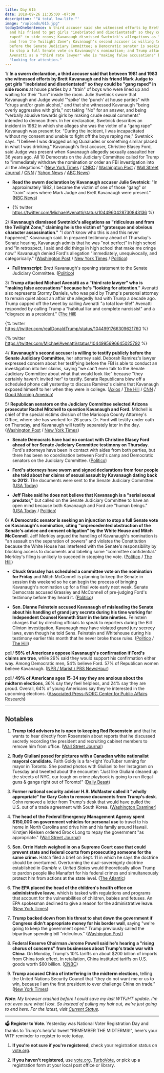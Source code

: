 ```yaml
---
title: Day 615
date: 2018-09-26 11:35:00 -07:00
description: '"A total low-life."'
image: "/uploads/615.jpg"
todayInOneSentence: A third accuser said she witnessed efforts by Brett Kavanaugh
  and his friend to get girls "inebriated and disorientated" so they could be "gang
  raped" in side rooms; Kavanaugh dismissed Swetnick's allegations as "ridiculous
  and from the Twilight Zone"; Kavanaugh's second accuser is willing to testify publicly
  before the Senate Judiciary Committee; a Democratic senator is seeking an injunction
  to stop a full Senate vote on Kavanaugh's nomination; and Trump attacked Michael
  Avenatti as a "third rate lawyer" who is "making false accusations" because he's
  "looking for attention."
---
```


1/ **In a sworn declaration, a third accuser said that between 1981 and 1983 she witnessed efforts by Brett Kavanaugh and his friend Mark Judge to get girls "inebriated and disorientated" so they could be "gang raped" in side rooms** at house parties by a "train" of boys who were lined up and waiting for their "turn" inside the room. Julie Swetnick swore that Kavanaugh and Judge would "'spike' the 'punch' at house parties" with "drugs and/or grain alcohol," and that she witnessed Kavanaugh "being overly aggressive with girls," not taking "No" for an answer, and being "verbally abusive towards girls by making crude sexual comments" intended to demean them. In her declaration, Swetnick describes an incident in 1982 in which she alleges she was the victim of a "gang rape" Kavanaugh was present for. "During the incident, I was incapacitated without my consent and unable to fight off the boys raping me," Swetnick says. "I believe I was drugged using Quaaludes or something similar placed in what I was drinking." Kavanaugh's first accuser, Christine Blasey Ford, said Judge was present when Kavanaugh allegedly sexually assaulted her 36 years ago. All 10 Democrats on the Judiciary Committee called for Trump to "immediately withdraw the nomination or order an FBI investigation into all the allegations." ([New York Times](https://www.nytimes.com/2018/09/26/us/politics/julie-swetnick-avenatti-kavenaugh.html) / [CNBC](https://www.cnbc.com/2018/09/26/michael-avenatti-identifies-kavanaugh-accuser-as-julie-swetnick.html) / [Washington Post](https://www.washingtonpost.com/politics/kavanaugh-nomination-trump-calls-nominee-an-absolute-gem-as-tensions-swirl-over-planned-hearing/2018/09/26/df224aea-c190-11e8-97a5-ab1e46bb3bc7_story.html) / [Wall Street Journal](https://www.wsj.com/articles/attorney-avenatti-releases-affidavit-from-woman-describing-kavanaugh-at-parties-in-1980s-1537974634) / [CNN](https://www.cnn.com/2018/09/26/politics/julie-swetnick-allegation-kavanaugh/index.html) / [Yahoo News](https://www.yahoo.com/news/julie-swetnick-revealed-michael-avenatti-145917533.html) / [ABC News](https://www.cbsnews.com/news/kavanaugh-accuser-michael-avenatti-reveals-julie-swetnick-today-2018-09-26/))

* **Read the sworn declaration by Kavanaugh accuser Julie Swetnick**: "In approximately 1982, I became the victim of one of those "gang" or "train" rapes where Mark Judge and Brett Kavanaugh were present." ([NBC News](https://www.nbcnews.com/politics/supreme-court/read-sworn-declaration-kavanaugh-accuser-julie-swetnick-n913336))

* {% twitter https://twitter.com/MichaelAvenatti/status/1044960428730843136 %}

2/ **Kavanaugh dismissed Swetnick's allegations as "ridiculous and from the Twilight Zone," claiming he is the victim of "grotesque and obvious character assassination."** "I don't know who this is and this never happened," Kavanaugh said. In prepared testimony ahead of Thursday's Senate hearing, Kavanaugh admits that he was "not perfect" in high school and "in retrospect, I said and did things in high school that make me cringe now." Kavanaugh denied Ford's allegation "immediately, unequivocally, and categorically." ([Washington Post](https://www.washingtonpost.com/politics/kavanaugh-nomination-trump-calls-nominee-an-absolute-gem-as-tensions-swirl-over-planned-hearing/2018/09/26/df224aea-c190-11e8-97a5-ab1e46bb3bc7_story.html) / [New York Times](https://www.nytimes.com/2018/09/26/us/politics/kavanaugh-calendar.html) / [Politico](https://www.politico.com/story/2018/09/26/jockeying-over-evidence-kavanaugh-hearing-842711))

* **Full transcript**: Brett Kavanaugh's opening statement to the Senate Judiciary Committee. ([Politico](https://www.politico.com/story/2018/09/26/kavanaugh-testimony-transcript-843105))

3/ **Trump attacked Michael Avenatti as a "third rate lawyer" who is "making false accusations" because he's "looking for attention."** Avenatti also represents Stormy Daniels, who was paid by Trump's personal attorney to remain quiet about an affair she allegedly had with Trump a decade ago. Trump capped off the tweet by calling Avenatti "a total low-life!" Avenatti responded by calling Trump a "habitual liar and complete narcissist" and a "disgrace as a president." ([The Hill](https://thehill.com/homenews/administration/408533-trump-blasts-avenatti-as-low-life-and-third-rate-lawyer))

{% twitter https://twitter.com/realDonaldTrump/status/1044991766309621760 %}

{% twitter https://twitter.com/MichaelAvenatti/status/1044995696645025792 %}

4/ **Kavanaugh's second accuser is willing to testify publicly before the Senate Judiciary Committee**, her attorney said. Deborah Ramirez's lawyer expressed concern about her testifying before the FBI is able to conduct an investigation into her claims, saying "we can't even talk to the Senate Judiciary Committee about what that would look like" because "they certainly haven't invited her" to testify. Senate Republicans blew off a scheduled phone call yesterday to discuss Ramirez's claims that Kavanaugh exposed himself to her when they were in college. ([Axios](https://www.axios.com/kavanaugh-second-accuser-testify-before-congress-13090991-a32c-4949-92e3-3613f37edf66.html) / [The Hill](https://thehill.com/blogs/blog-briefing-room/408446-second-kavanaugh-accuser-willing-to-testify-lawyer-says) / [CNN](https://www.cnn.com/2018/09/25/politics/deborah-ramirez-attorney-kavanaugh-cnntv/index.html) / [Good Morning America](https://www.yahoo.com/gma/2nd-brett-kavanaugh-accuser-certain-alleged-encounter-her-113804221--abc-news-topstories.html))

5/ **Republican senators on the Judiciary Committee selected Arizona prosecutor Rachel Mitchell to question Kavanaugh and Ford.** Mitchell is chief of the special victims division of the Maricopa County Attorney's Office, where she has worked for 26 years. Dr. Ford will testify under oath on Thursday, and Kavanaugh will testify separately later in the day. ([Washington Post](https://www.washingtonpost.com/powerpost/arizona-prosecutor-rachel-mitchell-emerges-as-gop-choice-to-question-kavanaugh-and-accuser-at-hearing/2018/09/25/47964afa-c0ff-11e8-9005-5104e9616c21_story.html?utm_term=.301ddb07c14f) / [New York Times](https://www.nytimes.com/2018/09/26/us/rachel-mitchell-bio-facts.html))

* **Senate Democrats have had no contact with Christine Blasey Ford ahead of her Senate Judiciary Committee testimony on Thursday.** Ford's attorneys have been in contact with aides from both parties, but there has been no coordination between Ford's camp and Democratic senators on the Judiciary Committee. ([Politico](https://www.politico.com/story/2018/09/26/kavanaugh-christine-blasey-ford-hearing-democrats-841955))

* **Ford's attorneys have sworn and signed declarations from four people she told about her claims of sexual assault by Kavanaugh dating back to 2012**. The documents were sent to the Senate Judiciary Committee. ([USA Today](https://www.usatoday.com/story/news/2018/09/26/brett-kavanaugh-christine-blasey-ford-told-four-people-sexual-assault-claims/1429270002/))

* **Jeff Flake said he does not believe that Kavanaugh is a "serial sexual predator,"** but called on the Senate Judiciary Committee to have an open mind because both Kavanaugh and Ford are "human beings." ([USA Today](https://www.usatoday.com/story/news/politics/2018/09/26/sen-jeff-flake-asks-senators-have-open-mind-kavanaugh-hearing/1432931002/) / [Politico](https://www.politico.com/story/2018/09/26/flake-committee-kavanaugh-843579))

6/ **A Democratic senator is seeking an injunction to stop a full Senate vote on Kavanaugh's nomination, citing "unprecedented obstruction of the Senate's advice and consent obligation" by the White House and Mitch McConnell**. Jeff Merkley argued the handling of Kavanaugh's nomination is "an assault on the separation of powers" and violates the Constitution because the White House has interfered with the Senate's responsibility by blocking access to documents and labeling some "committee confidential." Merkley's filing is unlikely to succeed in stopping the vote. ([Politico](https://www.politico.com/story/2018/09/26/merkley-injunction-stop-kavanaugh-vote-843080) / [The Hill](https://thehill.com/homenews/senate/408536-dem-senator-filing-lawsuit-to-block-kavanaugh-vote))

* **Chuck Grassley has scheduled a committee vote on the nomination for Friday** and Mitch McConnell is planning to keep the Senate in session this weekend so he can begin the process of bringing Kavanaugh's nomination up for a final vote early next week. Senate Democrats accused Grassley and McConnell of pre-judging Ford's testimony before they heard it. ([Politico](https://www.politico.com/story/2018/09/26/jockeying-over-evidence-kavanaugh-hearing-842711))

* **Sen. Dianne Feinstein accused Kavanaugh of misleading the Senate about his handling of grand jury secrets during his time working for Independent Counsel Kenneth Starr in the late nineties.** Feinstein charges that by directing officials to speak to reporters during the Bill Clinton investigation, Kavanaugh may have violated grand jury secrecy laws, even though he told Sens. Feinstein and Whitehouse during his testimony earlier this month that he never broke those rules. ([Politico](https://www.politico.com/story/2018/09/26/kavanaugh-confirmation-starr-vince-foster-842530) / [The Hill](https://thehill.com/homenews/senate/408458-feinstein-accuses-kavanaugh-of-misleading-senate-about-handling-of-grand-jury))

poll/ **59% of Americans oppose Kavanaugh's confirmation if Ford's claims are true**, while 29% said they would support his confirmation either way. Among Democratic men, 54% believe Ford. 57% of Republican women believe Kavanaugh. ([NPR / Marist / PBS NewsHour](https://www.pbs.org/newshour/nation/majority-of-americans-oppose-kavanaugh-nomination-if-fords-allegation-is-true-poll-says))

poll/ **49% of Americans ages 15-34 say they are anxious about the midterm elections**, 36% say they feel helpless, and 24% say they are proud. Overall, 64% of young Americans say they're interested in the upcoming elections. ([Associated Press-NORC Center for Public Affairs Research](http://www.apnorc.org/projects/Pages/MTVAP-NORC-Young-People%E2%80%99s-Interest,-and-Anxieties,-over-the-Midterms-Increase-as-the-Election-Nears.aspx))

---

## Notables

1. **Trump told advisers he is open to keeping Rod Rosenstein** and that he wants to hear directly from Rosenstein about reports that he discussed secretly recording the president and recruiting cabinet members to remove him from office. ([Wall Street Journal](https://www.wsj.com/articles/trump-considers-keeping-rosenstein-on-advisers-say-1537916937))

2. **Rudy Giuliani posed for pictures with a Canadian white nationalist mayoral candidate.** Faith Goldy is a far-right YouTuber running for mayor in Toronto. She posted photos with Giuliani to her Instagram on Tuesday and tweeted about the encounter: "Just like Giuliani cleaned up the streets of NYC, our tough on crime playbook is going to run illegal guns & gangs right out of Toronto!" ([Daily Beast](https://www.thedailybeast.com/rudy-giuliani-photographed-with-white-nationalist-mayoral-candidate))

3. **Former national security adviser H.R. McMaster called it "wholly appropriate" for Gary Cohn to remove documents from Trump's desk**. Cohn removed a letter from Trump's desk that would have pulled the U.S. out of a trade agreement with South Korea. ([Washington Examiner](https://www.washingtonexaminer.com/news/hr-mcmaster-wholly-appropriate-for-gary-cohn-to-remove-letter-from-trumps-desk))

4. **The head of the Federal Emergency Management Agency spent $150,000 on government vehicles for personal use** to travel to his home in North Carolina and drive him and his family around Hawaii. Kirstjen Nielsen ordered Brock Long to repay the government "as appropriate." ([Wall Street Journal](https://www.wsj.com/articles/fema-chief-brock-longs-unauthorized-travel-cost-government-151-000-inspector-general-report-shows-1537922908))

5. **Sen. Orrin Hatch weighed in on a Supreme Court case that could prevent state and federal courts from prosecuting someone for the same crime.** Hatch filed a brief on Sept. 11 in which he says the doctrine should be overturned. Overturning the dual-sovereignty doctrine established in *Gamble v. United States* would theoretically allow Trump to pardon people like Manafort for his federal crimes and simultaneously protect him from actions at the state level. ([The Atlantic](https://www.theatlantic.com/politics/archive/2018/09/trump-pardon-orrin-hatch-supreme-court/571285/?utm_source=twb))

6. **The EPA placed the head of the children's health office on administrative leave**, which is tasked with regulations and programs that account for the vulnerabilities of children, babies and fetuses. An EPA spokesman declined to give a reason for the administrative leave. ([New York Times](https://www.nytimes.com/2018/09/26/climate/epa-etzel-children-health-program.html))

7. **Trump backed down from his threat to shut down the government if Congress didn't appropriate money for his border wall**, saying "we're going to keep the government open." Trump previously called the bipartisan spending bill "ridiculous." ([Washington Post](https://www.washingtonpost.com/business/economy/ryan-says-trump-has-promised-to-sign-spending-bill-averting-shutdown/2018/09/26/da41bb40-c19b-11e8-a1f0-a4051b6ad114_story.html))

8. **Federal Reserve Chairman Jerome Powell said he's hearing a "rising chorus of concerns" from businesses about Trump's trade war with China**. On Monday, Trump's 10% tariffs on about $200 billion of imports from China took effect. In retaliation, China instituted tariffs on U.S. goods worth $60 billion. ([CNBC](https://www.cnbc.com/2018/09/26/fed-chair-powell.html))

9. **Trump accused China of interfering in the midterm elections**, telling the United Nations Security Council that "they do not want me or us to win, because I am the first president to ever challenge China on trade." ([New York Times](https://www.nytimes.com/2018/09/26/world/asia/trump-china-election.html))

***Note**: My browser crashed before I could save my last WTFJHT update. I'm not even sure what I lost. So instead of pulling my hair out, we're just going to end here. For the latest, visit [Current Status](https://currentstatus.io/).*

---

🗳 **Register to Vote**. Yesterday was National Voter Registration Day and thanks to Trump's helpful tweet "REMEMBER THE MIDTERMS!", here's your WTF reminder to register to vote today.

1. **If you're not sure if you're registered**, check your registration status on [vote.org](https://www.vote.org/am-i-registered-to-vote/).

2. **If you haven't registered**, use [vote.org](https://www.vote.org/register-to-vote/), [TurboVote](https://turbovote.org/), or pick up a registration form at your local post office or library.